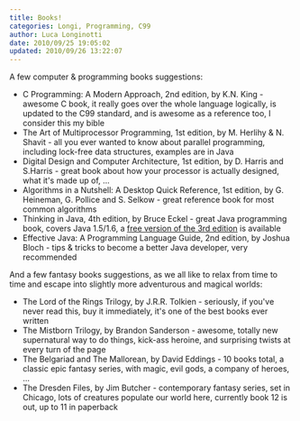 ```yaml
---
title: Books!
categories: Longi, Programming, C99
author: Luca Longinotti
date: 2010/09/25 19:05:02
updated: 2010/09/26 13:22:07
---
```

A few computer & programming books suggestions:

* C Programming: A Modern Approach, 2nd edition, by K.N. King - awesome C book, it really goes over the whole
  language logically, is updated to the C99 standard, and is awesome as a reference too, I consider this my bible
* The Art of Multiprocessor Programming, 1st edition, by M. Herlihy & N. Shavit - all you ever wanted to know
  about parallel programming, including lock-free data structures, examples are in Java
* Digital Design and Computer Architecture, 1st edition, by D. Harris and S.Harris - great book about how your
  processor is actually designed, what it's made up of, ...
* Algorithms in a Nutshell: A Desktop Quick Reference, 1st edition, by G. Heineman, G. Pollice and S. Selkow -
  great reference book for most common algorithms
* Thinking in Java, 4th edition, by Bruce Eckel - great Java programming book, covers Java 1.5/1.6, a
  [free version of the 3rd edition][1] is available
* Effective Java: A Programming Language Guide, 2nd edition, by Joshua Bloch - tips & tricks to become a better
  Java developer, very recommended

And a few fantasy books suggestions, as we all like to relax from time to time and escape into slightly more
adventurous and magical worlds:

* The Lord of the Rings Trilogy, by J.R.R. Tolkien - seriously, if you've never read this, buy it immediately,
  it's one of the best books ever written
* The Mistborn Trilogy, by Brandon Sanderson - awesome, totally new supernatural way to do things, kick-ass
  heroine, and surprising twists at every turn of the page
* The Belgariad and The Mallorean, by David Eddings - 10 books total, a classic epic fantasy series, with
  magic, evil gods, a company of heroes, ...
* The Dresden Files, by Jim Butcher - contemporary fantasy series, set in Chicago, lots of creatures populate
  our world here, currently book 12 is out, up to 11 in paperback

[1]: http://www.mindview.net/Books/TIJ/ "Thinking in Java, 3rd Edition, free version"

